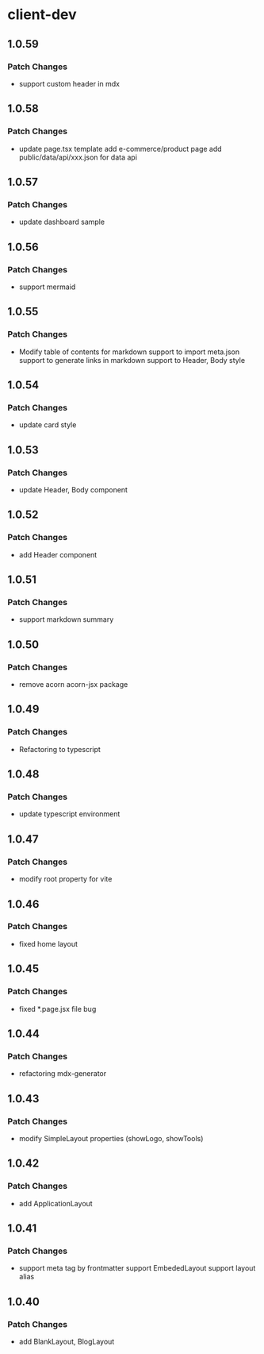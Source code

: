 # client-dev

## 1.0.59

### Patch Changes

- support custom header in mdx

## 1.0.58

### Patch Changes

- update page.tsx template
  add e-commerce/product page
  add public/data/api/xxx.json for data api

## 1.0.57

### Patch Changes

- update dashboard sample

## 1.0.56

### Patch Changes

- support mermaid

## 1.0.55

### Patch Changes

- Modify table of contents for markdown
  support to import meta.json
  support to generate links in markdown
  support to Header, Body style

## 1.0.54

### Patch Changes

- update card style

## 1.0.53

### Patch Changes

- update Header, Body component

## 1.0.52

### Patch Changes

- add Header component

## 1.0.51

### Patch Changes

- support markdown summary

## 1.0.50

### Patch Changes

- remove acorn acorn-jsx package

## 1.0.49

### Patch Changes

- Refactoring to typescript

## 1.0.48

### Patch Changes

- update typescript environment

## 1.0.47

### Patch Changes

- modify root property for vite

## 1.0.46

### Patch Changes

- fixed home layout

## 1.0.45

### Patch Changes

- fixed \*.page.jsx file bug

## 1.0.44

### Patch Changes

- refactoring mdx-generator

## 1.0.43

### Patch Changes

- modify SimpleLayout properties (showLogo, showTools)

## 1.0.42

### Patch Changes

- add ApplicationLayout

## 1.0.41

### Patch Changes

- support meta tag by frontmatter
  support EmbededLayout
  support layout alias

## 1.0.40

### Patch Changes

- add BlankLayout, BlogLayout
